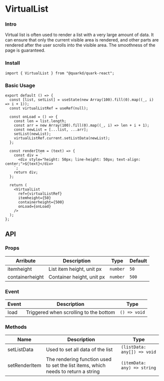 # VirtualList

### Intro

Virtual list is often used to render a list with a very large amount of data. It can ensure that only the current visible area is rendered, and other parts are rendered after the user scrolls into the visible area. The smoothness of the page is guaranteed.

### Install

```tsx
import { VirtualList } from "@quarkd/quark-react";
```

### Basic Usage

```tsx
export default () => {
  const [list, setList] = useState(new Array(100).fill(0).map((_, i) => i + 1));
  const virtualListRef = useRef(null);

  const onLoad = () => {
    const len = list.length;
    const arr = new Array(100).fill(0).map((_, i) => len + i + 1);
    const newList = [...list, ...arr];
    setList(newList);
    virtualListRef.current.setListData(newList);
  };

  const renderItem = (text) => {
    const div = `
      <div style="height: 50px; line-height: 50px; text-align: center;">${text}</div>
    `;
    return div;
  };

  return (
    <VirtualList
      ref={virtualListRef}
      itemheight={50}
      containerheight={500}
      onLoad={onLoad}
    />
  );
};
```

## API

### Props

| Arribute        | Description               | Type     | Default |
| --------------- | ------------------------- | -------- | ------- |
| itemheight      | List item height, unit px | `number` | `50`    |
| containerheight | Container height, unit px | `number` | `500`   |

### Event

| Event | Description                            | Type         |
| ----- | -------------------------------------- | ------------ |
| load  | Triggered when scrolling to the bottom | `() => void` |

### Methods

| Name          | Description                                                                       | Type                        |
| ------------- | --------------------------------------------------------------------------------- | --------------------------- |
| setListData   | Used to set all data of the list                                                  | `(listData: any[]) => void` |
| setRenderItem | The rendering function used to set the list items, which needs to return a string | `(itemData: any) => string` |
